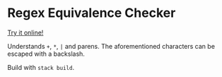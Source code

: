 # Regex Equivalence Checker

[Try it online!](https://regex-equality.herokuapp.com)

Understands `+`, `*`, `|` and parens. The aforementioned characters can be escaped with a backslash.

Build with `stack build`.